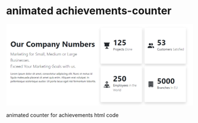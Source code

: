 # animated achievements-counter
![alt text](https://github.com/Ngoni-Sama/achievements-counter/blob/main/counter.PNG?raw=true)

animated counter for achievements html code
